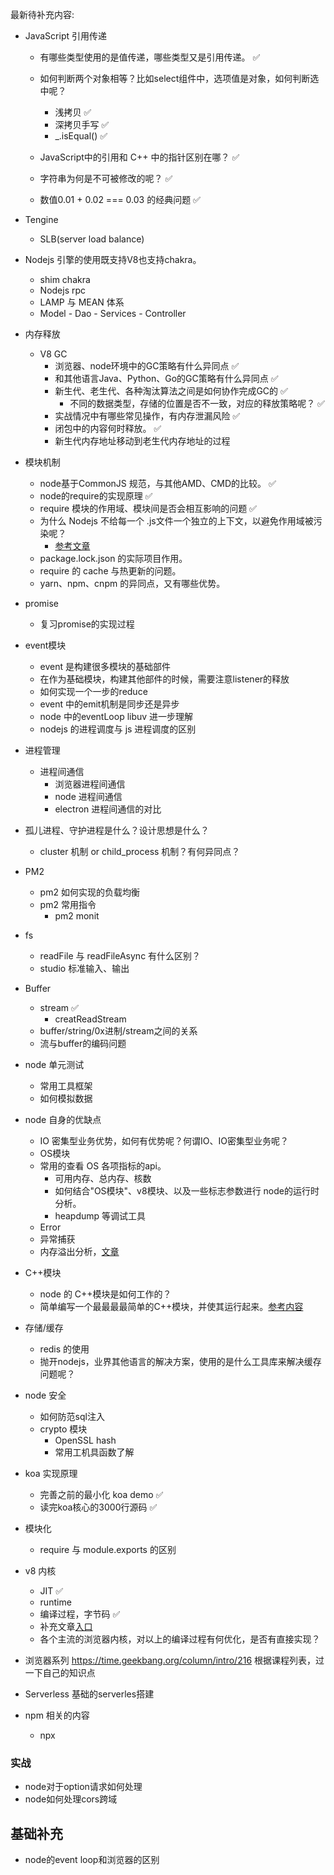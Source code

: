 最新待补充内容:

* JavaScript 引用传递
   * 有哪些类型使用的是值传递，哪些类型又是引用传递。 ✅
   * 如何判断两个对象相等？比如select组件中，选项值是对象，如何判断选中呢？
      * 浅拷贝 ✅
      * 深拷贝手写 ✅
      * _.isEqual() ✅
      
   * JavaScript中的引用和 C++ 中的指针区别在哪？ ✅
   * 字符串为何是不可被修改的呢？ ✅
   * 数值0.01 + 0.02 === 0.03 的经典问题 ✅
   
   
* Tengine
   - SLB(server load balance)   
* Nodejs 引擎的使用既支持V8也支持chakra。   
   * shim chakra 
   * Nodejs rpc     
   * LAMP 与 MEAN 体系    
   * Model - Dao  - Services - Controller                                                                                                                                                                                                                                                                                                                                                                                                                                                                                                                                                                                                                                                                                                                                                                                                                                                                                                                                                                                                                                                                                                                                                         

* 内存释放
   * V8 GC 
      * 浏览器、node环境中的GC策略有什么异同点 ✅
      * 和其他语言Java、Python、Go的GC策略有什么异同点 ✅
      * 新生代、老生代、各种淘汰算法之间是如何协作完成GC的 ✅
         * 不同的数据类型，存储的位置是否不一致，对应的释放策略呢？ ✅
      * 实战情况中有哪些常见操作，有内存泄漏风险 ✅
      * 闭包中的内容何时释放。 ✅
      * 新生代内存地址移动到老生代内存地址的过程
      
 * 模块机制
    * node基于CommonJS 规范，与其他AMD、CMD的比较。 ✅
    * node的require的实现原理 ✅
    * require 模块的作用域、模块间是否会相互影响的问题 ✅
    * 为什么 Nodejs 不给每一个 .js文件一个独立的上下文，以避免作用域被污染呢？
       * [参考文章](https://www.zhihu.com/question/57375179/answer/152633354)
    * package.lock.json 的实际项目作用。
    * require 的 cache 与热更新的问题。
    * yarn、npm、cnpm 的异同点，又有哪些优势。
    
 * promise
    * 复习promise的实现过程
    
 * event模块
   * event 是构建很多模块的基础部件
   * 在作为基础模块，构建其他部件的时候，需要注意listener的释放
   * 如何实现一个一步的reduce
   * event 中的emit机制是同步还是异步  
   * node 中的eventLoop libuv 进一步理解
   * nodejs 的进程调度与 js 进程调度的区别
  
 * 进程管理
   * 进程间通信
     * 浏览器进程间通信
     * node 进程间通信
     * electron 进程间通信的对比  
  * 孤儿进程、守护进程是什么？设计思想是什么？
     * cluster 机制 or child_process 机制？有何异同点？
   * PM2 
     * pm2 如何实现的负载均衡
     * pm2 常用指令
       * pm2 monit
       
* fs 
  * readFile 与 readFileAsync 有什么区别？
  * studio 标准输入、输出      
       
* Buffer
  * stream ✅
    * creatReadStream
  * buffer/string/0x进制/stream之间的关系
  * 流与buffer的编码问题
      
* node 单元测试
   * 常用工具框架
   * 如何模拟数据
     
* node 自身的优缺点
   * IO 密集型业务优势，如何有优势呢？何谓IO、IO密集型业务呢？
   * OS模块
   * 常用的查看 OS 各项指标的api。
      * 可用内存、总内存、核数
      * 如何结合"OS模块"、v8模块、以及一些标志参数进行 node的运行时分析。
      * heapdump 等调试工具 
   * Error
   * 异常捕获
   * 内存溢出分析，[文章](https://zhuanlan.zhihu.com/p/25736931?group_id=825001468703674368)
   
* C++模块
   * node 的 C++模块是如何工作的？
   * 简单编写一个最最最最简单的C++模块，并使其运行起来。[参考内容](https://github.com/nodejs/node-addon-examples)
   
   
* 存储/缓存
   * redis 的使用
   * 抛开nodejs，业界其他语言的解决方案，使用的是什么工具库来解决缓存问题呢？
   

* node 安全
   * 如何防范sql注入
   * crypto 模块      
     * OpenSSL hash      
     * 常用工机具函数了解     
     
* koa 实现原理
   * 完善之前的最小化 koa demo ✅
   * 读完koa核心的3000行源码 ✅
   
* 模块化
   * require 与 module.exports 的区别
   
* v8 内核
  * JIT ✅
  * runtime 
  * 编译过程，字节码 ✅
  * 补充文章[入口](/src/node/core/v8/v8.md)
  * 各个主流的浏览器内核，对以上的编译过程有何优化，是否有直接实现？
  
  
 * 浏览器系列
  https://time.geekbang.org/column/intro/216
  根据课程列表，过一下自己的知识点
  
  * Serverless
  基础的serverles搭建


* npm 相关的内容
   * npx


### 实战
* node对于option请求如何处理
* node如何处理cors跨域

## 基础补充
* node的event loop和浏览器的区别
